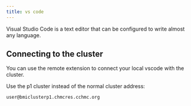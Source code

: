 ```yaml
---
title: vs code
---
```


Visual Studio Code is a text editor that can be configured to write almost any language.


## Connecting to the cluster

You can use the remote extension to connect your local vscode with the cluster.

Use the p1 cluster instead of the normal cluster address:

```
user@bmiclusterp1.chmcres.cchmc.org
```
